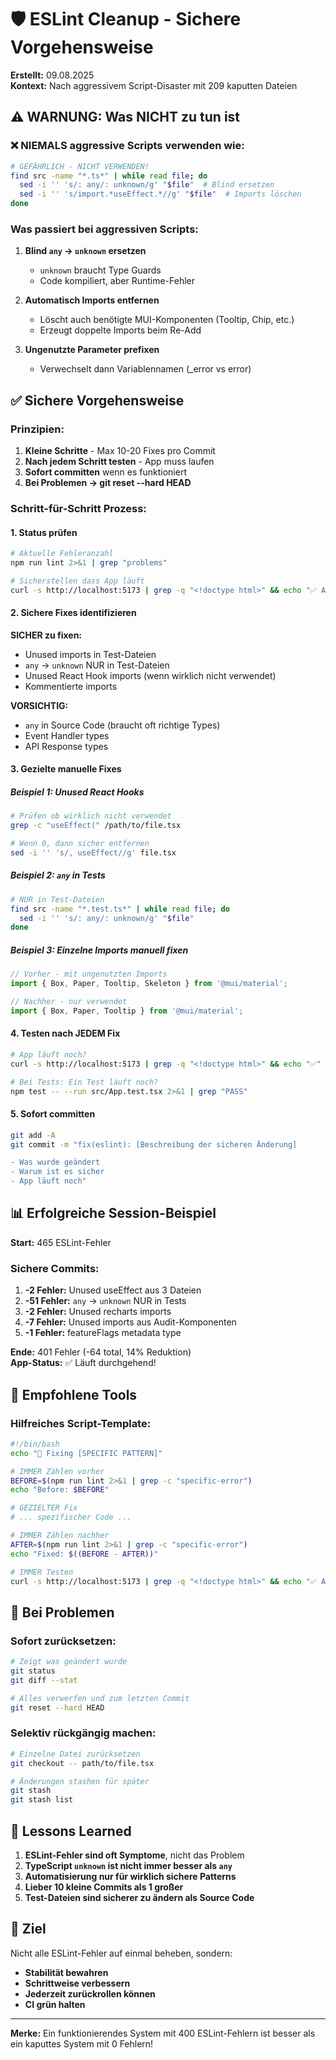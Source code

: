 # 🛡️ ESLint Cleanup - Sichere Vorgehensweise

**Erstellt:** 09.08.2025  
**Kontext:** Nach aggressivem Script-Disaster mit 209 kaputten Dateien

## ⚠️ WARNUNG: Was NICHT zu tun ist

### ❌ NIEMALS aggressive Scripts verwenden wie:
```bash
# GEFÄHRLICH - NICHT VERWENDEN!
find src -name "*.ts*" | while read file; do
  sed -i '' 's/: any/: unknown/g' "$file"  # Blind ersetzen
  sed -i '' 's/import.*useEffect.*//g' "$file"  # Imports löschen
done
```

### Was passiert bei aggressiven Scripts:
1. **Blind `any` → `unknown` ersetzen** 
   - `unknown` braucht Type Guards
   - Code kompiliert, aber Runtime-Fehler
   
2. **Automatisch Imports entfernen**
   - Löscht auch benötigte MUI-Komponenten (Tooltip, Chip, etc.)
   - Erzeugt doppelte Imports beim Re-Add

3. **Ungenutzte Parameter prefixen**
   - Verwechselt dann Variablennamen (_error vs error)

## ✅ Sichere Vorgehensweise

### Prinzipien:
1. **Kleine Schritte** - Max 10-20 Fixes pro Commit
2. **Nach jedem Schritt testen** - App muss laufen
3. **Sofort committen** wenn es funktioniert
4. **Bei Problemen → git reset --hard HEAD**

### Schritt-für-Schritt Prozess:

#### 1. Status prüfen
```bash
# Aktuelle Fehleranzahl
npm run lint 2>&1 | grep "problems"

# Sicherstellen dass App läuft
curl -s http://localhost:5173 | grep -q "<!doctype html>" && echo "✅ App läuft!"
```

#### 2. Sichere Fixes identifizieren

**SICHER zu fixen:**
- Unused imports in Test-Dateien
- `any` → `unknown` NUR in Test-Dateien
- Unused React Hook imports (wenn wirklich nicht verwendet)
- Kommentierte imports

**VORSICHTIG:**
- `any` in Source Code (braucht oft richtige Types)
- Event Handler types
- API Response types

#### 3. Gezielte manuelle Fixes

##### Beispiel 1: Unused React Hooks
```bash
# Prüfen ob wirklich nicht verwendet
grep -c "useEffect(" /path/to/file.tsx

# Wenn 0, dann sicher entfernen
sed -i '' 's/, useEffect//g' file.tsx
```

##### Beispiel 2: `any` in Tests
```bash
# NUR in Test-Dateien
find src -name "*.test.ts*" | while read file; do
  sed -i '' 's/: any/: unknown/g' "$file"
done
```

##### Beispiel 3: Einzelne Imports manuell fixen
```typescript
// Vorher - mit ungenutzten Imports
import { Box, Paper, Tooltip, Skeleton } from '@mui/material';

// Nachher - nur verwendet
import { Box, Paper, Tooltip } from '@mui/material';
```

#### 4. Testen nach JEDEM Fix
```bash
# App läuft noch?
curl -s http://localhost:5173 | grep -q "<!doctype html>" && echo "✅"

# Bei Tests: Ein Test läuft noch?
npm test -- --run src/App.test.tsx 2>&1 | grep "PASS"
```

#### 5. Sofort committen
```bash
git add -A
git commit -m "fix(eslint): [Beschreibung der sicheren Änderung]

- Was wurde geändert
- Warum ist es sicher
- App läuft noch"
```

## 📊 Erfolgreiche Session-Beispiel

**Start:** 465 ESLint-Fehler

### Sichere Commits:
1. **-2 Fehler:** Unused useEffect aus 3 Dateien
2. **-51 Fehler:** `any` → `unknown` NUR in Tests  
3. **-2 Fehler:** Unused recharts imports
4. **-7 Fehler:** Unused imports aus Audit-Komponenten
5. **-1 Fehler:** featureFlags metadata type

**Ende:** 401 Fehler (-64 total, 14% Reduktion)  
**App-Status:** ✅ Läuft durchgehend!

## 🎯 Empfohlene Tools

### Hilfreiches Script-Template:
```bash
#!/bin/bash
echo "🎯 Fixing [SPECIFIC PATTERN]"

# IMMER Zählen vorher
BEFORE=$(npm run lint 2>&1 | grep -c "specific-error")
echo "Before: $BEFORE"

# GEZIELTER Fix
# ... spezifischer Code ...

# IMMER Zählen nachher  
AFTER=$(npm run lint 2>&1 | grep -c "specific-error")
echo "Fixed: $((BEFORE - AFTER))"

# IMMER Testen
curl -s http://localhost:5173 | grep -q "<!doctype html>" && echo "✅ App läuft!"
```

## 🚨 Bei Problemen

### Sofort zurücksetzen:
```bash
# Zeigt was geändert wurde
git status
git diff --stat

# Alles verwerfen und zum letzten Commit
git reset --hard HEAD
```

### Selektiv rückgängig machen:
```bash
# Einzelne Datei zurücksetzen
git checkout -- path/to/file.tsx

# Änderungen stashen für später
git stash
git stash list
```

## 📝 Lessons Learned

1. **ESLint-Fehler sind oft Symptome**, nicht das Problem
2. **TypeScript `unknown` ist nicht immer besser als `any`**
3. **Automatisierung nur für wirklich sichere Patterns**
4. **Lieber 10 kleine Commits als 1 großer**
5. **Test-Dateien sind sicherer zu ändern als Source Code**

## 🎯 Ziel

Nicht alle ESLint-Fehler auf einmal beheben, sondern:
- **Stabilität bewahren**
- **Schrittweise verbessern**  
- **Jederzeit zurückrollen können**
- **CI grün halten**

---

**Merke:** Ein funktionierendes System mit 400 ESLint-Fehlern ist besser als ein kaputtes System mit 0 Fehlern!